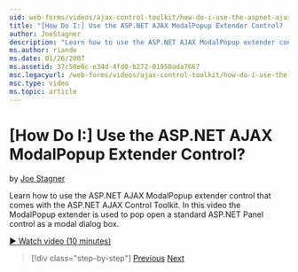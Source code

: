 ```yaml
---
uid: web-forms/videos/ajax-control-toolkit/how-do-i-use-the-aspnet-ajax-modalpopup-extender-control
title: "[How Do I:] Use the ASP.NET AJAX ModalPopup Extender Control? | Microsoft Docs"
author: JoeStagner
description: "Learn how to use the ASP.NET AJAX ModalPopup extender control that comes with the ASP.NET AJAX Control Toolkit. In this video the ModalPopup extender is used..."
ms.author: riande
ms.date: 01/26/2007
ms.assetid: 37c50e6c-e34d-4fd0-b272-01950ada7667
msc.legacyurl: /web-forms/videos/ajax-control-toolkit/how-do-i-use-the-aspnet-ajax-modalpopup-extender-control
msc.type: video
ms.topic: article
---
```

# [How Do I:] Use the ASP.NET AJAX ModalPopup Extender Control?

by [Joe Stagner](https://github.com/JoeStagner)

Learn how to use the ASP.NET AJAX ModalPopup extender control that comes with the ASP.NET AJAX Control Toolkit. In this video the ModalPopup extender is used to pop open a standard ASP.NET Panel control as a modal dialog box.

[&#9654; Watch video (10 minutes)](https://channel9.msdn.com/Blogs/ASP-NET-Site-Videos/how-do-i-use-the-aspnet-ajax-modalpopup-extender-control)

> [!div class="step-by-step"]
> [Previous](how-do-i-use-the-aspnet-ajax-popup-control-extender.md)
> [Next](how-do-i-use-the-aspnet-ajax-alwaysvisible-control-extender.md)
